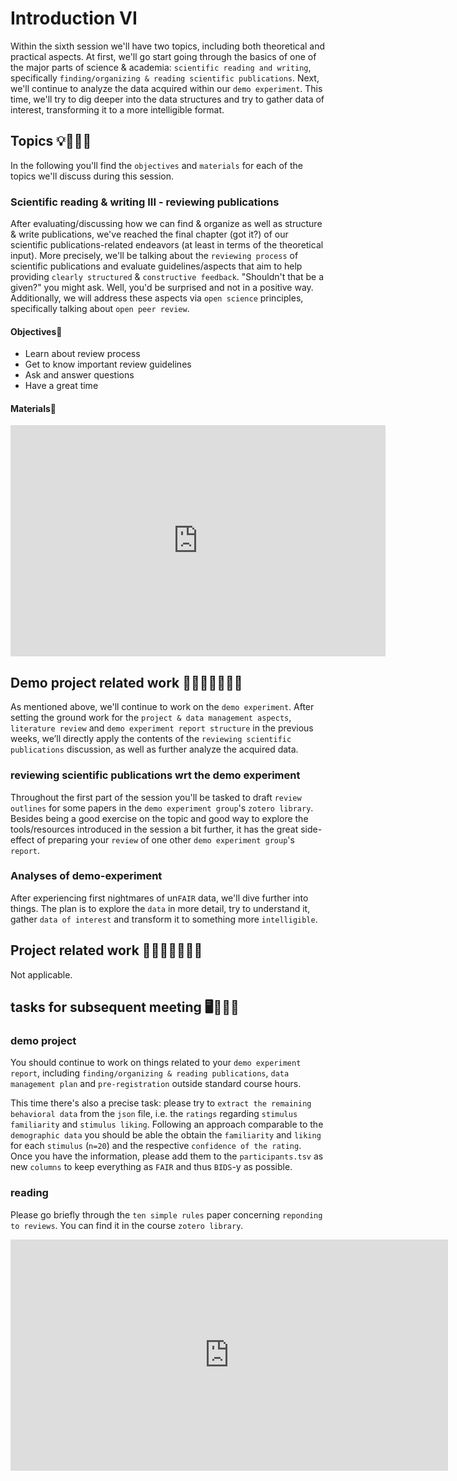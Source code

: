 # Introduction VI
Within the sixth session we'll have two topics, including both theoretical and practical aspects. At first, we'll go start going through the basics of one of the major parts of science & academia: `scientific reading and writing`, specifically `finding/organizing & reading scientific publications`. Next, we'll continue to analyze the data acquired within our `demo experiment`. This time, we'll try to dig deeper into the data structures and try to gather data of interest, transforming it to a more intelligible format.   

## Topics 💡👨🏻‍🏫 

In the following you'll find the `objectives` and `materials` for each of the topics we'll discuss during this session.

### Scientific reading & writing III - reviewing publications
After evaluating/discussing how we can find & organize as well as structure & write publications, we've reached the final chapter (got it?) of our scientific publications-related endeavors (at least in terms of the theoretical input). More precisely, we'll be talking about the `reviewing process` of scientific publications and evaluate guidelines/aspects that aim to help providing `clearly structured` & `constructive feedback`. "Shouldn't that be a given?" you might ask. Well, you'd be surprised and not in a positive way. Additionally, we will address these aspects via `open science` principles, specifically talking about `open peer review`.    

#### Objectives📍

- Learn about review process
- Get to know important review guidelines
- Ask and answer questions
- Have a great time


#### Materials📓

<iframe src="https://docs.google.com/presentation/d/e/2PACX-1vT-XXW5yFfBa-cYdjwIJxWZHiz4AhozbF98PZz0U5GjcqLHXaJ3PqKCdsehISlNi8WaqWdBNj84wUxG/embed?start=false&loop=false&delayms=3000" frameborder="0" width="600" height="370" allowfullscreen="true" mozallowfullscreen="true" webkitallowfullscreen="true"></iframe>

## Demo project related work 🥼🧑🏽‍💻🧑🏾‍💻  

As mentioned above, we'll continue to work on the `demo experiment`. After setting the ground work for the `project & data management aspects`, `literature review` and `demo experiment report structure` in the previous weeks, we’ll directly apply the contents of the `reviewing scientific publications` discussion, as well as further analyze the acquired data.

### reviewing scientific publications wrt the demo experiment
Throughout the first part of the session you'll be tasked to draft `review outlines` for some papers in the `demo experiment group`'s `zotero library`. Besides being a good exercise on the topic and good way to explore the tools/resources introduced in the session a bit further, it has the great side-effect of preparing your `review` of one other `demo experiment group`'s `report`.    

### Analyses of demo-experiment
After experiencing first nightmares of un`FAIR` data, we'll dive further into things. The plan is to explore the `data` in more detail, try to understand it, gather `data of interest` and transform it to something more `intelligible`.

## Project related work 🥼🧑🏿‍🔬👩🏻‍🔬

Not applicable.

## tasks for subsequent meeting 🖥️✍🏽📖

### demo project 

You should continue to work on things related to your `demo experiment report`, including `finding/organizing & reading publications`, `data management plan` and `pre-registration` outside standard course hours. 

This time there's also a precise task: please try to `extract the remaining behavioral data` from the `json` file, i.e. the `ratings` regarding `stimulus familiarity` and `stimulus liking`. Following an approach comparable to the `demographic data` you should be able the obtain the `familiarity` and `liking` for each `stimulus` (`n=20`) and the respective `confidence of the rating`. Once you have the information, please add them to the `participants.tsv` as new `columns` to keep everything as `FAIR` and thus `BIDS`-y as possible.  

### reading
Please go briefly through the `ten simple rules` paper concerning  `reponding to reviews`. You can find it in the course `zotero library`.

<iframe src="https://bibbase.org/show?bib=https%3A%2F%2Fapi.zotero.org%2Fgroups%2F4504479%2Fitems%3Fkey%3DBfP7bN7FF9dJwtyiLBORewdg%26format%3Dbibtex%26limit%3D100" frameborder="0" width="700" height="370"></iframe>